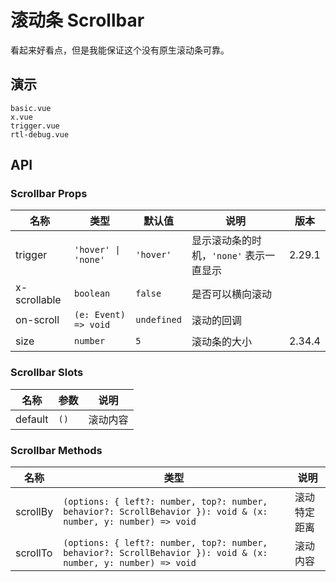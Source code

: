 # 滚动条 Scrollbar

看起来好看点，但是我能保证这个没有原生滚动条可靠。

## 演示

```demo
basic.vue
x.vue
trigger.vue
rtl-debug.vue
```

## API

### Scrollbar Props

| 名称 | 类型 | 默认值 | 说明 | 版本 |
| --- | --- | --- | --- | --- |
| trigger | `'hover' \| 'none'` | `'hover'` | 显示滚动条的时机，`'none'` 表示一直显示 | 2.29.1 |
| x-scrollable | `boolean` | `false` | 是否可以横向滚动 |  |
| on-scroll | `(e: Event) => void` | `undefined` | 滚动的回调 |  |
| size | `number` | `5` | 滚动条的大小 | 2.34.4 |

### Scrollbar Slots

| 名称    | 参数 | 说明     |
| ------- | ---- | -------- |
| default | `()` | 滚动内容 |

### Scrollbar Methods

| 名称 | 类型 | 说明 |
| --- | --- | --- |
| scrollBy | `(options: { left?: number, top?: number, behavior?: ScrollBehavior }): void & (x: number, y: number) => void` | 滚动特定距离 |
| scrollTo | `(options: { left?: number, top?: number, behavior?: ScrollBehavior }): void & (x: number, y: number) => void` | 滚动内容 |
